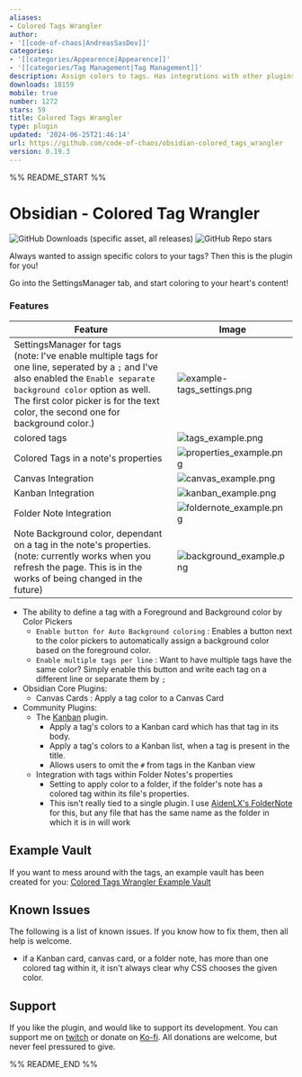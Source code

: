 ```yaml
---
aliases:
- Colored Tags Wrangler
author:
- '[[code-of-chaos|AndreasSasDev]]'
categories:
- '[[categories/Appearence|Appearence]]'
- '[[categories/Tag Management|Tag Management]]'
description: Assign colors to tags. Has integrations with other plugins, like Kanban.
downloads: 18159
mobile: true
number: 1272
stars: 59
title: Colored Tags Wrangler
type: plugin
updated: '2024-06-25T21:46:14'
url: https://github.com/code-of-chaos/obsidian-colored_tags_wrangler
version: 0.19.3
---
```


%% README_START %%

# Obsidian - Colored Tag Wrangler

<span>
	<img alt="GitHub Downloads (specific asset, all releases)" src="https://img.shields.io/github/downloads/code-of-chaos/obsidian-colored_tags_wrangler/main.js">
	<img alt="GitHub Repo stars" src="https://img.shields.io/github/stars/code-of-chaos/obsidian-colored_tags_wrangler">
</span>

Always wanted to assign specific colors to your tags? Then this is the plugin for you!

Go into the SettingsManager tab, and start coloring to your heart's content!

### Features

| Feature                                                                                                                                                                                                                                                          | Image                                                                                                                                                |
|------------------------------------------------------------------------------------------------------------------------------------------------------------------------------------------------------------------------------------------------------------------|------------------------------------------------------------------------------------------------------------------------------------------------------|
| SettingsManager for tags <br> (note: I've enable multiple tags for one line, seperated by a `;` and I've also enabled the `Enable separate background color` option as well. The first color picker is for the text color, the second one for background color.) | ![example-tags_settings.png](https://raw.githubusercontent.com/code-of-chaos/obsidian-colored_tags_wrangler/master/assets/example-tags_settings.png) |
| colored tags                                                                                                                                                                                                                                                     | ![tags_example.png](https://raw.githubusercontent.com/code-of-chaos/obsidian-colored_tags_wrangler/master/assets/example-tags.png)                   |
| Colored Tags in a note's properties                                                                                                                                                                                                                              | ![properties_example.png](https://raw.githubusercontent.com/code-of-chaos/obsidian-colored_tags_wrangler/master/assets/example-properties.png)       |
| Canvas Integration                                                                                                                                                                                                                                               | ![canvas_example.png](https://raw.githubusercontent.com/code-of-chaos/obsidian-colored_tags_wrangler/master/assets/example-canvas.png)               |
| Kanban Integration                                                                                                                                                                                                                                               | ![kanban_example.png](https://raw.githubusercontent.com/code-of-chaos/obsidian-colored_tags_wrangler/master/assets/example-kanban.png)               |
| Folder Note Integration                                                                                                                                                                                                                                          | ![foldernote_example.png](https://raw.githubusercontent.com/code-of-chaos/obsidian-colored_tags_wrangler/master/assets/example-folder_note.png)      |
| Note Background color, dependant on a tag in the note's properties. <br> (note: currently works when you refresh the page. This is in the works of being changed in the future)                                                                                  | ![background_example.png](https://raw.githubusercontent.com/code-of-chaos/obsidian-colored_tags_wrangler/master/assets/example-note_background.png)  |

- The ability to define a tag with a Foreground and Background color by Color Pickers
	- `Enable button for Auto Background coloring` : Enables a button next to the color pickers to automatically assign
	  a background color based on the foreground color.
	- `Enable multiple tags per line` : Want to have multiple tags have the same color? Simply enable this button and
	  write each tag on a different line or separate them by `;`
- Obsidian Core Plugins:
	- Canvas Cards : Apply a tag color to a Canvas Card
- Community Plugins:
	- The [Kanban](https://github.com/mgmeyers/obsidian-kanban) plugin.
		- Apply a tag's colors to a Kanban card which has that tag in its body.
		- Apply a tag's colors to a Kanban list, when a tag is present in the title.
		- Allows users to omit the `#` from tags in the Kanban view
	- Integration with tags within Folder Notes's properties
		- Setting to apply color to a folder, if the folder's note has a colored tag within its file's properties.
		- This isn't really tied to a single plugin. I
		  use [AidenLX's FolderNote](https://github.com/aidenlx/alx-folder-note) for this, but any file that has the
		  same name as the folder in which it is in will work

## Example Vault

If you want to mess around with the tags, an example vault has been created for you:
[Colored Tags Wrangler Example Vault](https://github.com/code-of-chaos/obsidian-colored_tags_wrangler-example_vault)

## Known Issues

The following is a list of known issues. If you know how to fix them, then all help is welcome.

- if a Kanban card, canvas card, or a folder note, has more than one colored tag within it, it isn't always clear why
  CSS chooses the given color.

## Support

If you like the plugin, and would like to support its development. You can support me
on [twitch](https://www.twitch.tv/andreassasdev) or donate on [Ko-fi](https://www.twitch.tv/andreassasdev).
All donations are welcome, but never feel pressured to give.


%% README_END %%